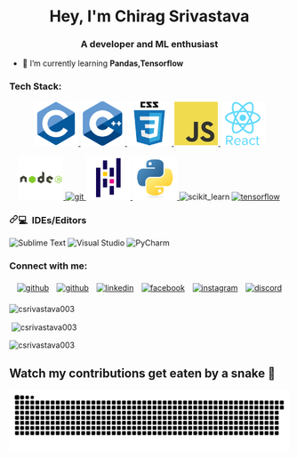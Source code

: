 <h1 align="center">Hey, I'm Chirag Srivastava</h1>
<h3 align="center">A developer and ML enthusiast</h3>


- 🌱 I’m currently learning **Pandas,Tensorflow**

<h3 align="left">Tech Stack:</h3>
<p align="center"> <a href="https://www.cprogramming.com/" target="_blank" rel="noreferrer"> <img src="https://raw.githubusercontent.com/devicons/devicon/master/icons/c/c-original.svg" alt="c" width="80" height="80"/> </a> <a href="https://www.w3schools.com/cpp/" target="_blank" rel="noreferrer"> <img src="https://raw.githubusercontent.com/devicons/devicon/master/icons/cplusplus/cplusplus-original.svg" alt="cplusplus" width="80" height="80"/> </a> <a href="https://www.w3schools.com/css/" target="_blank" rel="noreferrer"> <img src="https://raw.githubusercontent.com/devicons/devicon/master/icons/css3/css3-original-wordmark.svg" alt="css3" width="80" height="80"/> </a>  <a href="https://developer.mozilla.org/en-US/docs/Web/JavaScript" target="_blank" rel="noreferrer"> <img src="https://raw.githubusercontent.com/devicons/devicon/master/icons/javascript/javascript-original.svg" alt="javascript" width="80" height="80"/> <a href="https://reactjs.org/" target="_blank" rel="noreferrer"> <img src="https://raw.githubusercontent.com/devicons/devicon/master/icons/react/react-original-wordmark.svg" alt="react" width="80" height="80"/> </a> <a href="https://scikit-learn.org/" target="_blank" rel="noreferrer"></a></p>
<p align="center">
  <a href="https://nodejs.org" target="_blank" rel="noreferrer"> <img src="https://raw.githubusercontent.com/devicons/devicon/master/icons/nodejs/nodejs-original-wordmark.svg" alt="nodejs" width="80" height="80"/> </a> <a href="https://git-scm.com/" target="_blank" rel="noreferrer"> <img src="https://www.vectorlogo.zone/logos/git-scm/git-scm-icon.svg" alt="git" width="80" height="80"/> </a><a href="https://pandas.pydata.org/" target="_blank" rel="noreferrer"> <img src="https://raw.githubusercontent.com/devicons/devicon/2ae2a900d2f041da66e950e4d48052658d850630/icons/pandas/pandas-original.svg" alt="pandas" width="80" height="80"/> </a> <a href="https://www.python.org" target="_blank" rel="noreferrer"> <img src="https://raw.githubusercontent.com/devicons/devicon/master/icons/python/python-original.svg" alt="python" width="80" height="80"/> </a>  <img src="https://upload.wikimedia.org/wikipedia/commons/0/05/Scikit_learn_logo_small.svg" alt="scikit_learn" width="80" height="80"/> </a> <a href="https://www.tensorflow.org" target="_blank" rel="noreferrer"> <img src="https://www.vectorlogo.zone/logos/tensorflow/tensorflow-icon.svg" alt="tensorflow" width="80" height="80"/> </a></p>
<h3><a id="user-content--tech-stack" class="anchor" aria-hidden="true" href="#-tech-stack"><svg class="octicon octicon-link" viewBox="0 0 16 16" version="1.1" width="16" height="16" aria-hidden="true"><path fill-rule="evenodd" d="M7.775 3.275a.75.75 0 001.06 1.06l1.25-1.25a2 2 0 112.83 2.83l-2.5 2.5a2 2 0 01-2.83 0 .75.75 0 00-1.06 1.06 3.5 3.5 0 004.95 0l2.5-2.5a3.5 3.5 0 00-4.95-4.95l-1.25 1.25zm-4.69 9.64a2 2 0 010-2.83l2.5-2.5a2 2 0 012.83 0 .75.75 0 001.06-1.06 3.5 3.5 0 00-4.95 0l-2.5 2.5a3.5 3.5 0 004.95 4.95l1.25-1.25a.75.75 0 00-1.06-1.06l-1.25 1.25a2 2 0 01-2.83 0z"></path></svg></a><g-emoji class="g-emoji" alias="hammer_and_wrench" fallback-src="https://github.githubassets.com/images/icons/emoji/unicode/1f6e0.png">💻</g-emoji> &nbsp;IDEs/Editors</h3>
<p>
<img alt="Sublime Text" src="https://img.shields.io/badge/sublime_text-%23575757.svg?style=for-the-badge&logo=sublime-text&logoColor=important"/>
<img alt="Visual Studio" src="https://img.shields.io/badge/VisualStudio-5C2D91.svg?style=for-the-badge&logo=visual-studio&logoColor=white"/>
<img alt="PyCharm" src="https://img.shields.io/badge/PyCharm-000000.svg?style=for-the-badge&logo=PyCharm&logoColor=white"/>
</p>

<h3 align="left">Connect with me:</h3>
<p align="center">
<a href="mailto:chiragsrivastava18@gmail.com"><img alt="github" width="10%" style="padding:5px" src="https://img.icons8.com/bubbles/100/000000/gmail.png"/></a>
	<a href="https://github.com/Csrivastava003/"><img alt="github" width="10%" style="padding:5px" src="https://img.icons8.com/bubbles/100/000000/github.png"/></a>
	<a href="https://www.linkedin.com/in/chiragsrivastava/"><img alt="linkedin" width="10%" style="padding:5px" src="https://img.icons8.com/bubbles/100/000000/linkedin.png"/></a>
	<a href="https://www.facebook.com/chirag.srivastava.7906"><img alt="facebook" width="10%" style="padding:5px" src="https://img.icons8.com/bubbles/100/000000/facebook-new.png"/></a>
	<a href="https://www.instagram.com/_c_h_i_r_a__g"><img alt="instagram" width="10%" style="padding:5px" src="https://img.icons8.com/bubbles/100/000000/instagram.png"/></a>
	<a href="https://discordapp.com/users/788697274728841226/"><img alt="discord" width="10%" style="padding:5px" src="https://img.icons8.com/bubbles/100/000000/discord.png"/></a>
</p>

<p><img align="center" src="https://github-readme-stats.vercel.app/api/top-langs?username=csrivastava003&show_icons=true&locale=en&layout=compact" alt="csrivastava003" /></p>
<p>&nbsp;<img align="center" src="https://github-readme-stats.vercel.app/api?username=csrivastava003&show_icons=true&locale=en" alt="csrivastava003" /></p>

<p><img align="center" src="https://github-readme-streak-stats.herokuapp.com/?user=csrivastava003&" alt="csrivastava003" /></p>

## Watch my contributions get eaten by a snake 🐍
![snake gif](https://github.com/Csrivastava003/Csrivastava003/blob/output/github-contribution-grid-snake.svg)


